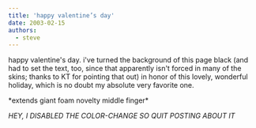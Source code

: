```yaml
---
title: 'happy valentine’s day'
date: 2003-02-15
authors:
  - steve
---
```


happy valentine's day. i've turned the background of this page black (and had to set the text, too, since that apparently isn't forced in many of the skins; thanks to KT for pointing that out) in honor of this lovely, wonderful holiday, which is no doubt my absolute very favorite one.

\*extends giant foam novelty middle finger\*

_HEY, I DISABLED THE COLOR-CHANGE SO QUIT POSTING ABOUT IT_
